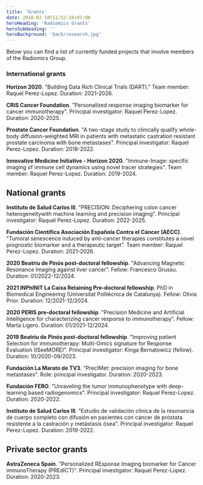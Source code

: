 ```yaml
---
title: 'Grants'
date: 2018-02-10T11:52:18+07:00
heroHeading: 'Radiomics Grants'
heroSubHeading: ''
heroBackground: 'back/research.jpg'
---
```


Below you can find a list of currently funded projects that involve members of the Radiomics Group.


### International grants
**Horizon 2020**. "Building Data Rich Clinical Trials (DART)." Team member: Raquel Perez-Lopez. Duration: 2021-2026.

**CRIS Cancer Foundation**. "Personalized response imaging biomarker for cancer immunotherapy". Principal investigator: Raquel Perez-Lopez. Duration: 2020-2025.

**Prostate Cancer Foundation**. "A two-stage study to clinically qualify whole-body diffusion-weighted MRI in patients with metastatic castration resistant prostate carcinoma with bone metastases". Principal investigator: Raquel Perez-Lopez. Duration: 2018-2022. 

**Innovative Medicine Initiative - Horizon 2020**. "Immune-Image: specific imaging of immune cell dynamics using novel tracer strategies". Team member: Raquel Perez-Lopez. Duration: 2019-2024. 


## National grants
**Instituto de Salud Carlos III**. "PRECISION: Deciphering colon cancer heterogeneitywith machine learning and precision imaging". Principal investigator: Raquel Perez-Lopez. Duration: 2022-2025.

**Fundación Científica Asociación Española Contra el Cáncer (AECC)**. "Tumoral senescence induced by anti-cancer therapies constitutes a novel prognostic biomarker and a therapeutic target". Team member: Raquel Perez-Lopez. Duration: 2021-2026.

**2020 Beatriu de Pinós post-doctoral fellowship**. "Advancing Magnetic Resonance Imaging against liver cancer". Fellow: Francesco Grussu. Duration: 01/2022-12/2024.

**2021 INPhINIT La Caixa Retaining Pre-doctoral fellowship**. PhD in Biomedical Engineering (Universitat Politècnica de Catalunya). Fellow: Olivia Prior. Duration: 12/2021-12/2024.

**2020 PERIS pre-doctoral fellowship**. "Precision Medicine and Artificial Intelligence for characterizing cancer response to immunotherapy". Fellow: Marta Ligero. Duration: 01/2021-12/2024.

**2019 Beatriu de Pinós post-doctoral fellowship**. "Improving patient Selection for immunotherapy: Multi-Omics signature for Response Evaluation (ISeeMORE)". Principal investigator: Kinga Bernatowicz (fellow). Duration: 10/2020-09/2023.

**Fundación La Marato de TV3**. "PrecIMet: precision imaging for bone metastases". Role: principal investigator. Duration: 2020-2023.

**Fundación FERO**. "Unraveling the tumor immunophenotype with deep-learning based radiogenomics". Principal investigator: Raquel Perez-Lopez. Duration: 2020-2022.

**Instituto de Salud Carlos III**. "Estudio de validación clínica de la resonancia de cuerpo completo con difusión en pacientes con cáncer de próstata resistente a la castración y metástasis ósea". Principal investigator: Raquel Perez-Lopez. Duration: 2019-2022.


## Private sector grants
**AstraZeneca Spain**. "Personalized REsponse Imaging biomarker for Cancer immunoTherapy (PREdICT)". Principal investigator: Raquel Perez-Lopez. Duration: 2020-2023.


